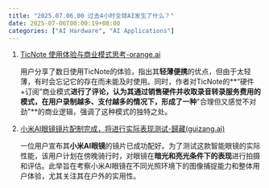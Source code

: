 ```yaml
---
title: "2025.07.06.00 过去4小时全球AI发生了什么？"
date: 2025-07-06T00:00:19+08:00
categories: ["AI Hardware", "AI Applications"]
---
```


1.  [TicNote 使用体验与商业模式思考-orange.ai](https://x.com/oran_ge/status/1941493231252013515)

    用户分享了数日使用TicNote的体验，指出其**轻薄便携**的优点，但由于太轻薄，有时会忘记它的存在而未能及时使用。同时，作者对TicNote的**“硬件+订阅”商业模式**进行了评论，认为其通过销售硬件并收取录音转录服务费用的模式，在用户录制越多、支付越多的情况下，形成了一种**"合理但又感觉不对劲"**的商业逻辑，强调了这种模式的独特之处。

2.  [小米AI眼镜镜片配制完成，将进行实际表现测试-歸藏(guizang.ai)](https://x.com/op7418/status/1941481925409194382)

    一位用户宣布其**小米AI眼镜**的镜片已成功配好。为了测试这款智能眼镜的实际性能，该用户计划在傍晚骑行时，对眼镜在**暗光和亮光条件下的表现**进行拍摄和评估。此举旨在考察小米AI眼镜在不同光照环境下的图像捕捉能力和整体用户体验，尤其关注其在户外的实用性。